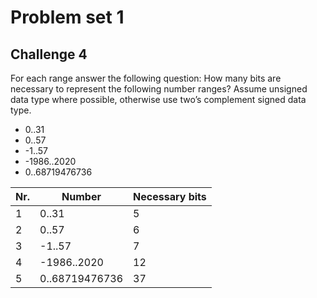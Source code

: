 # Problem set 1

## Challenge 4

For each range answer the following question: How many bits are necessary to represent the following number ranges? Assume unsigned data type where possible, otherwise use two’s complement signed data type.

- 0..31
- 0..57
- -1..57
- -1986..2020
- 0..68719476736

| Nr. | Number         | Necessary bits |
|-----|----------------|----------------|
| 1   | 0..31          | 5              |
| 2   | 0..57          | 6              |
| 3   | -1..57         | 7              |
| 4   | -1986..2020    | 12             |
| 5   | 0..68719476736 | 37             | 